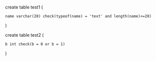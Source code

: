 create table test1 (
  
 	name varchar(20) check(typeof(name) = 'text' and length(name)<=20)
  )

  create table test2 (
  
 	b int check(b = 0 or b = 1)
  )

  